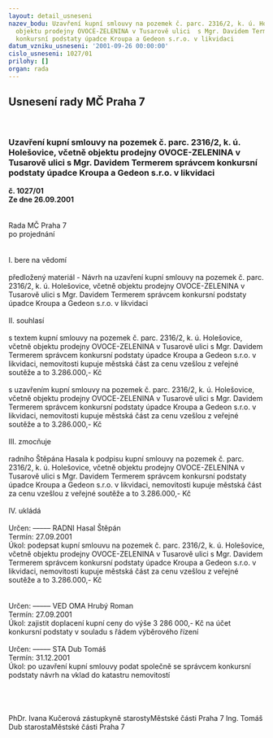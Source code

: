 ```yaml
---
layout: detail_usneseni
nazev_bodu: Uzavření kupní smlouvy na pozemek č. parc. 2316/2, k. ú. Holešovice, včetně
  objektu prodejny OVOCE-ZELENINA v Tusarově ulici  s Mgr. Davidem Termerem správcem
  konkursní podstaty úpadce Kroupa a Gedeon s.r.o. v likvidaci
datum_vzniku_usneseni: '2001-09-26 00:00:00'
cislo_usneseni: 1027/01
prilohy: []
organ: rada
---
```

<div id="ucUsn_pList" class="usn">
	<span><h2>Usnesení rady MČ Praha 7 </h2>
<br></span><div class="standBody">
<span><h3>Uzavření kupní smlouvy na pozemek č. parc. 2316/2, k. ú. Holešovice, včetně objektu prodejny OVOCE-ZELENINA v Tusarově ulici  s Mgr. Davidem Termerem správcem konkursní podstaty úpadce Kroupa a Gedeon s.r.o. v likvidaci</h3></span><div class="center">
		<strong>č. 1027/01</strong><br>
	</div>
<div class="center">
		<strong>Ze dne 26.09.2001</strong><br><br>
	</div>
<br>Rada MČ Praha 7<br>po projednání<br><br><br>I.	bere na vědomí<br><br> předložený materiál - Návrh na uzavření kupní smlouvy na pozemek č. parc. 2316/2, k. ú. Holešovice, včetně objektu prodejny OVOCE-ZELENINA v Tusarově ulici  s Mgr. Davidem Termerem správcem konkursní podstaty úpadce Kroupa a Gedeon s.r.o. v likvidaci<br><br>II.	souhlasí <br><br>s textem kupní smlouvy na pozemek č. parc. 2316/2, k. ú. Holešovice, včetně objektu prodejny OVOCE-ZELENINA v Tusarově ulici  s Mgr. Davidem Termerem správcem konkursní podstaty úpadce Kroupa a Gedeon s.r.o. v likvidaci, nemovitosti kupuje městská část za cenu vzešlou z veřejné soutěže a to 3.286.000,- Kč<br><br>s uzavřením kupní smlouvy na pozemek č. parc. 2316/2, k. ú. Holešovice, včetně objektu prodejny OVOCE-ZELENINA v Tusarově ulici  s Mgr. Davidem Termerem správcem konkursní podstaty úpadce Kroupa a Gedeon s.r.o. v likvidaci, nemovitosti kupuje městská část za cenu vzešlou z veřejné soutěže a to 3.286.000,- Kč<br><br>III.	zmocňuje <br><br>radního Štěpána Hasala k podpisu kupní smlouvy na pozemek č. parc. 2316/2, k. ú. Holešovice, včetně objektu prodejny OVOCE-ZELENINA v Tusarově ulici s Mgr. Davidem Termerem správcem konkursní podstaty úpadce Kroupa a Gedeon s.r.o. v likvidaci, nemovitosti kupuje městská část za cenu vzešlou z veřejné soutěže a to 3.286.000,- Kč<br><br>IV.	ukládá<br><br> Určen:	–––––	RADNI Hasal Štěpán<br>Termín: 27.09.2001<br>Úkol:	podepsat kupní smlouvu na pozemek č. parc. 2316/2, k. ú. Holešovice, včetně objektu prodejny OVOCE-ZELENINA v Tusarově ulici  s Mgr. Davidem Termerem správcem konkursní podstaty úpadce Kroupa a Gedeon s.r.o. v likvidaci, nemovitosti kupuje městská část za cenu vzešlou z veřejné soutěže a to 3.286.000,- Kč<br> <br><br> Určen:	–––––	VED OMA Hrubý Roman<br>Termín: 27.09.2001<br>Úkol:	zajistit doplacení kupní ceny do výše 3 286 000,- Kč na účet konkursní podstaty v souladu s řádem výběrového řízení <br> <br> Určen:	–––––	STA Dub Tomáš<br>Termín: 31.12.2001<br>Úkol:	po uzavření kupní smlouvy podat společně se správcem konkursní podstaty návrh na vklad do katastru nemovitostí <br> <br><br><br> 	<br>PhDr. Ivana Kučerová zástupkyně starostyMěstské části Praha 7	Ing. Tomáš Dub starostaMěstské části Praha 7<br>	<br><br>
</div>
</div>